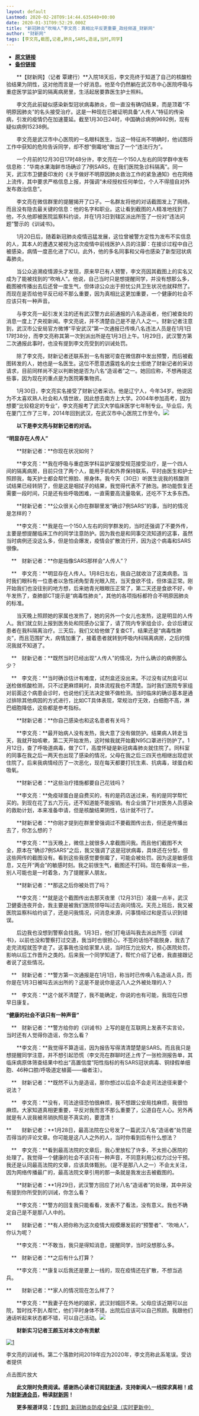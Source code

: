 ```yaml
---
layout: default
Lastmod: 2020-02-28T09:14:44.635440+00:00
date: 2020-01-31T09:52:29.000Z
title: "新冠肺炎“吹哨人”李文亮：真相比平反更重要_政经频道_财新网"
author: "财新网"
tags: [李文亮,截图,记者,肺炎,SARS,造谣,当时,同学]
---
```


* [**原文链接**](http://archive.ph/mxV8E)
* [**备份链接**](https://archive.ph/mxV8E)


　　**【财新网】（记者 覃建行）**入院18天后，李文亮终于知道了自己的核酸检验结果为阴性，这对他而言是一个好消息。他至今仍然躺在武汉市中心医院呼吸与重症医学监护室的隔离病房里，生活起居要靠医生护士照料。

　　李文亮此前疑似感染新型冠状病毒肺炎，但一直没有确切结果，而是顶着“不明原因肺炎”的名头接受治疗。这是一种现在已被证明具备“人传人”特征的传染病，引发的疫情仍在加速蔓延。截至1月30日24时，中国确诊病例9692例，现有疑似病例15238例。

　　李文亮是武汉市中心医院的一名眼科医生，当这一特征尚不明确时，他试图将工作中获知的危险告诉同学，却不想“倒霉地”做出了一个“违法行为”。

　　一个月前的12月30日17时48分许，李文亮在一个150人左右的同学群中发布信息称：“华南水果海鲜市场确诊了7例SARS，在我们医院急诊科隔离”。同一天，武汉市卫健委印发的《关于做好不明原因肺炎救治工作的紧急通知》也在网络上流传，其中要求严格信息上报，并强调“未经授权任何单位，个人不得擅自对外发布救治信息”。

　　李文亮在微信群里的提醒揭开了口子。一名群友将他的对话截图发上了网络，而且没有隐去最关键的信息：他的名字和职业。这让看到截图的人精准地找到了他，不久他即被医院监察科约谈，并在1月3日到辖区派出所签了一份对“违法问题”警示的《训诫书》。

　　1月20日后，随着新冠肺炎疫情迅猛发展，这位曾被警方定性为发布不实信息的人，其本人的遭遇又被视为这次疫情中前线医护人员的注脚：在接诊过程中自己被感染，病情一度恶化进了ICU。此外，他的多名同事和父母也感染了新型冠状病毒肺炎。

　　当公众追溯疫情源头才发现，原来早已有人预警，李文亮因其截图上的实名又成为了能被找到的“吹哨人”。他说，自己当时只是想提醒同学，并没有想那么多，截图被传播出去后还曾一度生气，但体谅公众出于担忧公共卫生状况也就释然了。而现在是否给他平反已经不那么重要，因为真相比这更加重要，一个健康的社会不应该只有一种声音。

　　与李文亮一起引发关注的还有武汉警方此前通报的八名造谣者，他们被查处的消息一度上了央视新闻。李文亮说，并不清楚自己是不是八人之一。财新记者注意到，武汉市公安局官方微博“平安武汉”第一次通报已传唤八名违法人员是在1月1日17时38分，而李文亮称其第一次到派出所是在1月3日上午。1月29日，武汉警方第二次通报此事时，也没有提到李文亮受到的训诫处罚。

　　除了李文亮，财新记者还联系到一名有据可查在微信群中发出预警，而后被截图转发的人，她也是一名医生。这位不愿意透露姓名的女士拒绝了财新记者的采访请求，目前同样尚不足以判断她是否为八名“造谣者”之一。她回应称，不想再提这些事，因为现在的重点是为医院筹集物资。

　　1月30日，李文亮实名接受了财新记者采访。他是辽宁人，今年34岁。他说因为不太喜欢熟人社会和人情世故，因此想去南方上大学。2004年参加高考，因为想要“比较稳定的专业”，李文亮报考了武汉大学临床医学七年制专业。毕业后，先在厦门工作了三年，2014年回到武汉，在武汉市中心医院工作至今。[![](/images/post/6652cb5c2c1344ce48934a0491c35418.ico)](https://archive.ph/o/mxV8E/china.caixin.com/2020-01-31/101509761.html)

　　**以下是李文亮与财新记者的对话。**

**“明显存在人传人”**

　　**财新记者：**你现在状况如何？

　　**李文亮：**我在呼吸与重症医学科监护室接受规范接受治疗，是一个四人间的隔离病房，目前只住了两个人，能用手机和外界保持联系，平时由医生和护士照顾我，每天护士都会帮忙擦脸、擦身体。我今天（30日）听医生说我的核酸测试结果已经转阴了，但是这是咽拭子的结果，我觉得代表不了肺泡。肺功能恢复还需要一段时间，只是还有些呼吸困难，一直需要高流量吸氧，还吃不下太多东西。

　　**财新记者：**公众很关心你在群聊里发“确诊7例SARS”的事，当时的情况是怎样的？

　　**李文亮：**我是在一个150人左右的同学群发的，当时还强调了不要外传，主要是想提醒临床工作的同学注意防护。因为我也是和同事交流知道的这事，虽然当时病例还没这么多，但是怕会爆发，疫情会扩散流行开，因为这个病毒和SARS很像。

　**　财新记者：**你是指像SARS那样会“人传人”？

　**　李文亮：**明显存在人传人。1月8日左右，我自己就收治了这类病患。当时我们眼科有一位患者以急性闭角型青光眼入院，当天食欲不佳，但体温正常。刚开始我们也没往别的地方想，后来她青光眼眼压正常了，第二天还是食欲不好，中午发热了，查肺部CT提示是“病毒性肺炎”，其他的各项指标都符合不明原因肺炎的标准。

　　当天晚上照顾她的家属也发热了，她的另外一个女儿也发热，这是明显的人传人。我们就立刻上报到医务处和院感办公室了，请了院内专家组会诊，会诊后建议患者在我科隔离治疗。三天后，我们又给他做了复查CT，结果还是“病毒性肺炎”，而且范围扩大，病情加重了，接着患者就转到呼吸内科隔离病房，之后的情况我就不知道了。

　**　财新记者：**既然当时已经出现“人传人”的情况，为什么确诊的病例那么少？

　**　李文亮：**当时确诊估计有难度，试剂盒还没出来。不过没有试剂盒可以送检做核酸检测，只不过更麻烦耗时，具体流程我也不清楚。当时我们医院专家组对前面这个病患会诊时，也说他们无法决定做不做检测。当时临床的确诊基本是通过排除其他病因的方式进行，比如CT具体表现，常规治疗无效，白细胞不高，淋巴细胞降低，这些都是参考指标。

　　**财新记者：**你自己感染也和这名患者有关吗？

　　**李文亮：**最开始病人没有发热，我大意了没有做防护。结果病人转走当天，我就开始咳嗽，第二天开始发热，这时候我就开始戴N95口罩进行防护了。1月12日，查了呼吸道病毒，做了CT，高度怀疑是新冠病毒肺炎就住院了。同科室的同事在我之后一两天也出现了感染的情况，父母在我之后三四天也相继出现症状住院了。后来我病情经历了一次恶化，现在每天都要打抗生素、抗病毒，球蛋白和吸氧。

　　**财新记者：**这些治疗措施都要自己花钱吗？

　　**李文亮：**免疫球蛋白是自费买的，有的是药店送过来，有的是同学帮忙买的。到现在花了五六万元，还不知道能不能报销。有企业搞了针对医务人员感染的救助计划，本来准备申请，但是核酸结果阴性，估计就不行了。

　　**财新记者：**你刚才提到在群里曾强调过不要截图传出去，但还是传播出去了，你怎么想的？

　　**李文亮：**当天晚上，微信上就很多人拿截图问我。而且他们截图不大全，原本在“确诊7例SARS”之后，我又强调了这是冠状病毒，具体还在分型，但这些网传的截图没有。看到这些我感觉要倒霉了，可能会被处罚。因为这是敏感信息，又在开“两会”的敏感时刻。我之前很生气，截图还不打码。现在看得淡一些，别人可能也是一时着急，为了提醒家人朋友。

　　**财新记者：**那这之后你被处罚了吗？

　　**李文亮：**就是这个截图传出去那天夜里（12月31日）凌晨一点半，武汉卫健委连夜开会，我主要是被我们医院领导叫过去询问情况。天亮上班后，我又被医院监察科给约谈了，还是问我情况，问消息来源，问事情经过和是否认识到错误。

　　后边我也没想到警察会找我。1月3日，他们打电话叫我去派出所签《训诫书》，以前也没和警察打过交道，我当时也很担心，不签的话怕不能脱身，我去了走完流程就签字走了。这事我也没给家里人说，当时压力比较大，担心医院处罚，影响以后工作晋升之类的。后来我一个同学知道了，帮忙介绍了记者，我直接跟记者说了这些情况。

　**　财新记者：**警方第一次通报是在1月1日，称当时已传唤八名造谣人员，而你是在1月3日被叫去派出所的？这是不是说你是这八人之外被处理的人？

　**　李文亮：**这个就不清楚了，我不能确定，你说的也有可能，我现在只想早日康复。

**“健康的社会不该只有一种声音”**

　**　财新记者：**警方给你的《训诫书》上写的是在互联网上发表不实言论，当时还有人觉得你造谣，你怎么看？

　　**李文亮：**我觉得不算造谣，因为报告写得清清楚楚是SARS。而且我只是想提醒同学注意，并不想引起恐慌（李文亮在群聊时还上传了一张检测报告单，其临床病原体筛查结果中检出“高置信度”阳性指标的有SARS冠状病毒、铜绿假单细胞、46种口腔/呼吸道定植菌——编者注）。

　**　财新记者：**既然不认为是造谣，那你想过以后会不会走司法途径来要个说法？

　**　李文亮：**没有，司法途径恐怕很麻烦，我不想跟公安局找麻烦，我很怕麻烦。大家知道真相更重要，平反对我而言不那么重要了，公道自在人心。另外再就是有人说我被吊销执照是不真实的，要澄清！

**　　财新记者：**1月28日，最高法院在公号发了一篇武汉八名“造谣者”处罚是否得当的评论文章。你可能是这八人之外的人，当时你看到后有什么想法？

　**　李文亮：**看到最高法院的文章后，我心里放松了许多，不太担心医院的处理了。我觉得一个健康的社会不该只有一种声音，不同意利用公权力过分干预。我还是认同最高法院的文章，应该具体甄别。（是不是那八人之一）不会太关注，因为网络传播最广的，最高法院文章引用的那一条就是我发出去被截图的。

　　**财新记者：**1月29日，武汉警方回应了对八名“造谣者”的处理，其中并没有提到你所受到的训诫，你怎么看？

　　**李文亮：**警方的回复我只能看看，发表不了看法，没有意义。我也不确定自己是不是那八人中的。

**　　财新记者：**有人把你称为这次疫情大规模爆发前的“预警者”、“吹哨人”，你认为呢？

　　**李文亮：**不敢当，我只是得知消息，提醒同学，当时没想那么多。

　**　财新记者：**之后有什么打算？

　　**李文亮：**康复以后我还是要上一线的，现在疫情还在扩散，不想当逃兵。

**　　财新记者：**家人的情况现在怎么样了？

　　**李文亮：**我妻子在外地的娘家，武汉封城回不来。父母应该近期可以出院，暂时找不到人帮忙，他们平时身体不错，出院后应该可以自己照顾。我跟他们通话听起来状态都不错，可以自己活动。[![](/images/post/6652cb5c2c1344ce48934a0491c35418.ico)](https://archive.ph/o/mxV8E/china.caixin.com/2020-01-31/101509761.html)

　　**财新实习记者王颜玉对本文亦有贡献**

[![1](/images/post/3002f62053b1c54b1060ca7e50dd296c.png)](https://archive.ph/o/mxV8E/img.caixin.com/2020-01-31/1580440227571232.png)

李文亮的训诫书。第二个落款时间2019年应为2020年，李文亮称此系笔误。受访者提供

点击图片放大

　　**此文限时免费阅读。感谢热心读者订阅[财新通](https://archive.ph/o/mxV8E/mall.caixin.com/mall/web/product/product.html?id=733&originReferrer=appfree&channelSource=appfree)，支持新闻人一线探求真相！成为[财新通会员](https://archive.ph/o/mxV8E/mall.caixin.com/mall/web/list/list.html?type=127&originReferrer=appfree&channelSource=appfree)，畅读[财新网](https://archive.ph/o/mxV8E/https://datayi.cn/1lnZaaidYRRn)！**

　　**更多报道详见：**[【专题】新冠肺炎防疫全纪录（实时更新中）](https://archive.ph/o/mxV8E/m.app.caixin.com/m_topic_detail/1473.html)

